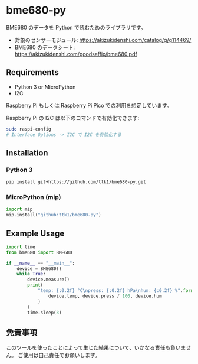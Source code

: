 # bme680-py

BME680 のデータを Python で読むためのライブラリです。

* 対象のセンサーモジュール: https://akizukidenshi.com/catalog/g/g114469/
* BME680 のデータシート: https://akizukidenshi.com/goodsaffix/bme680.pdf

## Requirements

* Python 3 or MicroPython
* I2C

Raspberry Pi もしくは Raspberry Pi Pico での利用を想定しています。

Raspberry Pi の I2C は以下のコマンドで有効化できます:

```sh
sudo raspi-config
# Interface Options -> I2C で I2C を有効化する
```

## Installation

### Python 3

```sh
pip install git+https://github.com/ttk1/bme680-py.git
```

### MicroPython (mip)

```py
import mip
mip.install("github:ttk1/bme680-py")
```

## Example Usage

```py
import time
from bme680 import BME680

if __name__ == "__main__":
    device = BME680()
    while True:
        device.measure()
        print(
            "temp: {:0.2f} °C\npress: {:0.2f} hPa\nhum: {:0.2f} %".format(
                device.temp, device.press / 100, device.hum
            )
        )
        time.sleep(3)
```

## 免責事項

このツールを使ったことによって生じた結果について、いかなる責任も負いません。
ご使用は自己責任でお願いします。
